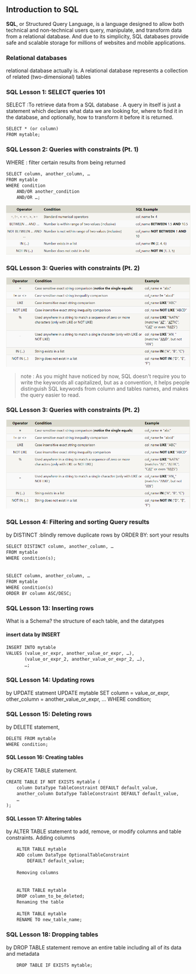 ## Introduction to SQL
**SQL**, or Structured Query Language, is a language designed to allow both technical and non-technical users query, manipulate, and transform data from a relational database. And due to its simplicity, SQL databases provide safe and scalable storage for millions of websites and mobile applications.

### Relational databases
relational database actually is. A relational database represents a collection of related (two-dimensional) tables

### SQL Lesson 1: SELECT queries 101
SELECT :To retrieve data from a SQL database
. A query in itself is just a statement which declares what data we are looking for, where to find it in the database, and optionally, how to transform it before it is returned.

    SELECT * (or column)
    FROM mytable;

### SQL Lesson 2: Queries with constraints (Pt. 1)
WHERE : filter certain results from being returned

    SELECT column, another_column, …
    FROM mytable
    WHERE condition
        AND/OR another_condition
        AND/OR …;


![Image 1](imges/read8-1.PNG)


### SQL Lesson 3: Queries with constraints (Pt. 2)

![Image 1](imges/read8.PNG)
>note : As you might have noticed by now, SQL doesn't require you to write the keywords all capitalized, but as a convention, it helps people distinguish SQL keywords from column and tables names, and makes the query easier to read.


### SQL Lesson 3: Queries with constraints (Pt. 2)
![Image 1](imges/read8.PNG)

### SQL Lesson 4: Filtering and sorting Query results
by DISTINCT :blindly remove duplicate rows
by ORDER BY: sort your results



    SELECT DISTINCT column, another_column, …
    FROM mytable
    WHERE condition(s);


    SELECT column, another_column, …
    FROM mytable
    WHERE condition(s)
    ORDER BY column ASC/DESC;


### SQL Lesson 13: Inserting rows
What is a Schema?
the structure of each table, and the datatypes 

#### insert data by INSERT 

    INSERT INTO mytable
    VALUES (value_or_expr, another_value_or_expr, …),
           (value_or_expr_2, another_value_or_expr_2, …),
           …;


### SQL Lesson 14: Updating rows


by UPDATE  statment UPDATE mytable
        SET column = value_or_expr, 
            other_column = another_value_or_expr, 
    …
        WHERE condition;


### SQL Lesson 15: Deleting rows
by DELETE statement,

    DELETE FROM mytable
    WHERE condition;

#### SQL Lesson 16: Creating tables

by CREATE TABLE statement.

```
CREATE TABLE IF NOT EXISTS mytable (
    column DataType TableConstraint DEFAULT default_value,
    another_column DataType TableConstraint DEFAULT default_value,
    …
);
```

#### SQL Lesson 17: Altering tables
by   ALTER TABLE statement to add, remove, or modify columns and table constraints.
Adding columns

        ALTER TABLE mytable
        ADD column DataType OptionalTableConstraint 
            DEFAULT default_value;

        Removing columns


        ALTER TABLE mytable
        DROP column_to_be_deleted;
        Renaming the table

        ALTER TABLE mytable
        RENAME TO new_table_name;


### SQL Lesson 18: Dropping tables
 by DROP TABLE statement  remove an entire table including all of its data and metadata

        DROP TABLE IF EXISTS mytable;
